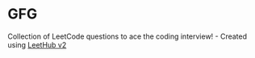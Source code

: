 # GFG
Collection of LeetCode questions to ace the coding interview! - Created using [LeetHub v2](https://github.com/arunbhardwaj/LeetHub-2.0)
